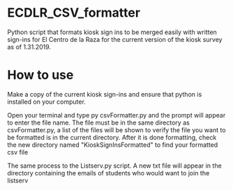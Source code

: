 # ECDLR_CSV_formatter
Python script that formats kiosk sign ins to be merged easily with written sign-ins for El Centro de la Raza for the current version of the kiosk survey as of 1.31.2019. 


# How to use
Make a copy of the current kiosk sign-ins and ensure that python is installed on your computer. 

Open your terminal and type py csvFormatter.py and the prompt will appear to enter the file name. The file must be in the same directory as csvFormatter.py, a list of the files will be shown to verify the file you want to be formatted is in the current directory.
After it is done formatting, check the new directory named "KioskSignInsFormatted" to find your formatted csv file

The same process to the Listserv.py script. A new txt file will appear in the directory containing the emails of students who would want to join the listserv
